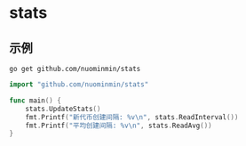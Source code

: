 # stats


## 示例

```shell
go get github.com/nuominmin/stats
```

```go
import "github.com/nuominmin/stats"

func main() {
    stats.UpdateStats()
    fmt.Printf("新代币创建间隔: %v\n", stats.ReadInterval())
    fmt.Printf("平均创建间隔: %v\n", stats.ReadAvg())
}
```